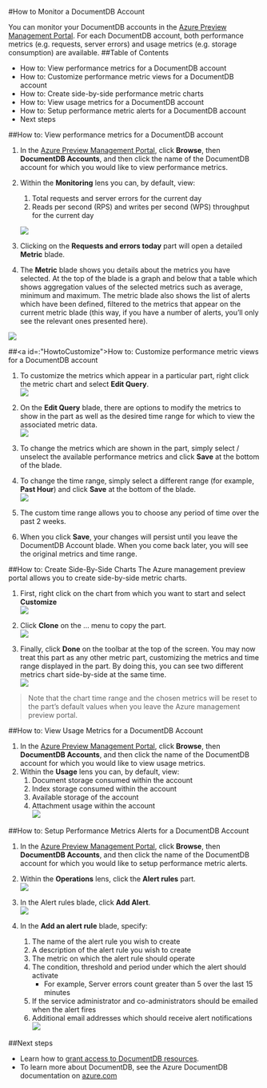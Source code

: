 #How to Monitor a DocumentDB Account  

You can monitor your DocumentDB accounts in the [Azure Preview Management Portal](https://portal.azure.com/). For each DocumentDB account, both performance metrics (e.g. requests, server errors) and usage metrics (e.g. storage consumption) are available.
##Table of Contents  

-	How to: View performance metrics for a DocumentDB account
-	How to: Customize performance metric views for a DocumentDB account
-	How to: Create side-by-side performance metric charts
-	How to: View usage metrics for a DocumentDB account
-	How to: Setup performance metric alerts for a DocumentDB account
-	Next steps  

##<a id="HowtoView"></a>How to: View performance metrics for a DocumentDB account
1.	In the [Azure Preview Management Portal](https://portal.azure.com/), click **Browse**, then **DocumentDB Accounts**, and then click the name of the DocumentDB account for which you would like to view performance metrics.
2.	Within the **Monitoring** lens you can, by default, view:
	1.	Total requests and server errors for the current day
	2.	Reads per second (RPS) and writes per second (WPS) throughput for the current day  
	
	![][1]


3.	Clicking on the **Requests and errors today** part will open a detailed **Metric** blade.
4.	The **Metric** blade shows you details about the metrics you have selected.  At the top of the blade is a graph and below that a table which shows aggregation values of the selected metrics such as average, minimum and maximum.  The metric blade also shows the list of alerts which have been defined, filtered to the metrics that appear on the current metric blade (this way, if you have a number of alerts, you’ll only see the relevant ones presented here).  

![][2]

 

##<a id=:"HowtoCustomize"></a>How to: Customize performance metric views for a DocumentDB account


1.	To customize the metrics which appear in a particular part, right click the metric chart and select **Edit Query**.  
![][3]

2.	On the **Edit Query** blade, there are options to modify the metrics to show in the part as well as the desired time range for which to view the associated metric data.  
![][4]

3.	To change the metrics which are shown in the part, simply select / unselect the available performance metrics and click **Save** at the bottom of the blade.  
4.	To change the time range, simply select a different range (for example, **Past Hour**) and click **Save** at the bottom of the blade.  
![][5] 

5.	The custom time range allows you to choose any period of time over the past 2 weeks.
6.	When you click **Save**, your changes will persist until you leave the DocumentDB Account blade.  When you come back later, you will see the original metrics and time range.  

##<a id="HowtoCreate"></a>How to: Create Side-By-Side Charts
The Azure management preview portal allows you to create side-by-side metric charts.  

1.	First, right click on the chart from which you want to start and select **Customize**  
![][6] 

2.	Click **Clone** on the … menu to copy the part.  
![][7]  


3.	Finally, click **Done** on the toolbar at the top of the screen.  You may now treat this part as any other metric part, customizing the metrics and time range displayed in the part.  By doing this, you can see two different metrics chart side-by-side at the same time.  
![][8] 

>Note that the chart time range and the chosen metrics will be reset to the part’s default values when you leave the Azure management preview portal.  

##<a id="HowtoView"><a/>How to: View Usage Metrics for a DocumentDB Account
1.	In the [Azure Preview Management Portal](https://portal.azure.com/), click **Browse**, then **DocumentDB Accounts**, and then click the name of the DocumentDB account for which you would like to view usage metrics.
2.	Within the **Usage** lens you can, by default, view:
	1.	Document storage consumed within the account
	2.	Index storage consumed within the account
	3.	Available storage of the account
	4.	Attachment usage within the account  
	![][9]
 
##<a id="HowtoSetup"></a>How to: Setup Performance Metrics Alerts for a DocumentDB Account
1.	In the [Azure Preview Management Portal](https://portal.azure.com/), click **Browse**, then **DocumentDB Accounts**, and then click the name of the DocumentDB account for which you would like to setup performance metric alerts.
2.	Within the **Operations** lens, click the **Alert rules** part.  
![][10]

3.	In the Alert rules blade, click **Add Alert**.  
![][11]

4.	In the **Add an alert rule** blade, specify:
	1.	The name of the alert rule you wish to create
	2.	A description of the alert rule you wish to create
	3.	The metric on which the alert rule should operate
	4.	The condition, threshold and period under which the alert should activate
		-	For example, Server errors count greater than 5 over the last 15 minutes
	5.	If the service administrator and co-administrators should be emailed when the alert fires
	6.	Additional email addresses which should receive alert notifications  
	![][12]

 
##<a id="NextSteps"></a>Next steps
-	Learn how to [grant access to DocumentDB resources](http://go.microsoft.com/fwlink/p/?LinkId=402366).
-	To learn more about DocumentDB, see the Azure DocumentDB documentation on [azure.com](http://go.microsoft.com/fwlink/?LinkID=402319&clcid=0x409)


[1]: ./media/documentdb.monitoring-accounts/madocdb1.png
[2]: ./media/documentdb.monitoring-accounts/madocdb2.png
[3]: ./media/documentdb.monitoring-accounts/madocdb3.png
[4]: ./media/documentdb.monitoring-accounts/madocdb4.png
[5]: ./media/documentdb.monitoring-accounts/madocdb5.png
[6]: ./media/documentdb.monitoring-accounts/madocdb6.png
[7]: ./media/documentdb.monitoring-accounts/madocdb7.png
[8]: ./media/documentdb.monitoring-accounts/madocdb8.png
[9]: ./media/documentdb.monitoring-accounts/madocdb9.png
[10]: ./media/documentdb.monitoring-accounts/madocdb10.png
[11]: ./media/documentdb.monitoring-accounts/madocdb11.png
[12]: ./media/documentdb.monitoring-accounts/madocdb12.png
